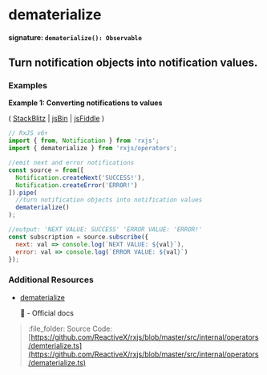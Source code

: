 # dematerialize

#### signature: `dematerialize(): Observable`

## Turn notification objects into notification values.

### Examples

**Example 1: Converting notifications to values**

\( [StackBlitz](https://stackblitz.com/edit/typescript-bxdwbg?file=index.ts&devtoolsheight=100) \| [jsBin](http://jsbin.com/vafedocibi/1/edit?js,console) \| [jsFiddle](https://jsfiddle.net/btroncone/jw08mouy/) \)

```javascript
// RxJS v6+
import { from, Notification } from 'rxjs';
import { dematerialize } from 'rxjs/operators';

//emit next and error notifications
const source = from([
  Notification.createNext('SUCCESS!'),
  Notification.createError('ERROR!')
]).pipe(
  //turn notification objects into notification values
  dematerialize()
);

//output: 'NEXT VALUE: SUCCESS' 'ERROR VALUE: 'ERROR!'
const subscription = source.subscribe({
  next: val => console.log(`NEXT VALUE: ${val}`),
  error: val => console.log(`ERROR VALUE: ${val}`)
});
```

### Additional Resources

* [dematerialize](https://rxjs.dev/api/operators/dematerialize)

  :newspaper: - Official docs

> :file\_folder: Source Code: [https://github.com/ReactiveX/rxjs/blob/master/src/internal/operators/demterialize.ts](https://github.com/ReactiveX/rxjs/blob/master/src/internal/operators/dematerialize.ts)

